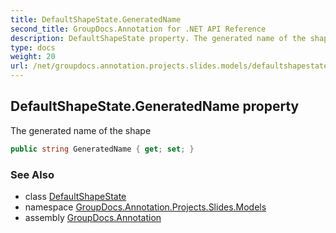 ```yaml
---
title: DefaultShapeState.GeneratedName
second_title: GroupDocs.Annotation for .NET API Reference
description: DefaultShapeState property. The generated name of the shape
type: docs
weight: 20
url: /net/groupdocs.annotation.projects.slides.models/defaultshapestate/generatedname/
---
```

## DefaultShapeState.GeneratedName property

The generated name of the shape

```csharp
public string GeneratedName { get; set; }
```

### See Also

* class [DefaultShapeState](../)
* namespace [GroupDocs.Annotation.Projects.Slides.Models](../../defaultshapestate/)
* assembly [GroupDocs.Annotation](../../../)


